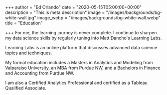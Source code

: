 +++
author = "Ed Orlando"
date = "2020-05-15T05:00:00+00:00"
description = "This is meta description"
image = "/images/backgrounds/bg-white-wall.jpg"
image_webp = "/images/backgrounds/bg-white-wall.webp"
title = "Education"

+++
For me, the learning journey is never complete.  I continue to sharpen my data science skills by regularly tuning into Matt Dancho's Learning Labs.

Learning Labs is an online platform that discusses advanced data science topics and techniques.

My formal education includes a Masters in Analytics and Modeling from Valparaiso University, an MBA from Purdue NW, and a Bachelors in Finance and Accounting from Purdue NW.

I am also a Certified Analytics Professional and certified as a Tableau Qualified Associate.